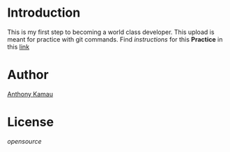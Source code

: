 # **Introduction**
This is my first step to becoming a world class developer. This  upload 
is meant for practice with git commands.
Find _instructions_ for this **Practice** in this [link](https://gist.github.com/ann-mukundi/34088cea39d4b1acdf9cff54ad9658f0)

# **Author**
[Anthony Kamau](https://web.facebook.com/colder.coder)

# **License**
_opensource_
